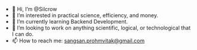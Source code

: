 - 👋 Hi, I’m @Silcrow
- 👀 I’m interested in practical science, efficiency, and money.
- 🌱 I’m currently learning Backend Development.
- 💞️ I’m looking to work on anything scientific, logical, or technological that I can do.
- 📫 How to reach me: sangsan.prohmvitak@gmail.com

<!---
Silcrow/Silcrow is a ✨ special ✨ repository because its `README.md` (this file) appears on your GitHub profile.
You can click the Preview link to take a look at your changes.
--->
